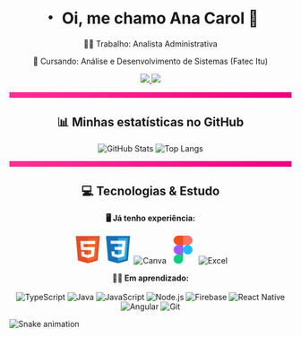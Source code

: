 <h1 align="center">・ Oi, me chamo Ana Carol 👋</h1>

<p align="center"> 👩‍💻 Trabalho: Analista Administrativa </p>
<p align="center"> 🌱 Cursando: Análise e Desenvolvimento de Sistemas (Fatec Itu) </p>


<div align="center" style="display: inline_block">
<a href="mailto:anacarolcorr07@gmail.com">
<img src="https://img.shields.io/badge/Gmail-D14836?style=for-the-badge&logo=gmail&logoColor=white"/>
</a>  <a href="https://instagram.com/ana.carollz_" target="_blank"><img src="https://img.shields.io/badge/-Instagram-%23E4405F?style=for-the-badge&logo=instagram&logoColor=white" target="_blank"></a>
</div>

<hr style="border: 0; height: 10px; background: linear-gradient(to right, #ff2c97, #ef007e);">



<div align="center">

## 📊 Minhas estatísticas no GitHub

![GitHub Stats](https://github-stats-alpha.vercel.app/api?username=anacorreaa&cc=000&tc=ff4da6&ic=ff80c0&bc=000)  ![Top Langs](https://github-readme-stats-sigma-five.vercel.app/api/top-langs/?username=anacorreaa&layout=compact&theme=radical)

<hr style="border: 0; height: 10px; background: linear-gradient(to right, #ff2c97, #ef007e);">

## 💻 Tecnologias & Estudo

**🖥️ Já tenho experiência:**<br><br>
<img src="https://raw.githubusercontent.com/devicons/devicon/master/icons/html5/html5-original.svg" alt="HTML5" width="50" height="50"/>
<img src="https://raw.githubusercontent.com/devicons/devicon/master/icons/css3/css3-original.svg" alt="CSS3" width="50" height="50"/>
<img src="https://cdn.jsdelivr.net/gh/devicons/devicon@latest/icons/canva/canva-original.svg" alt="Canva" width="50" height="50" />
<img src="https://raw.githubusercontent.com/devicons/devicon/master/icons/figma/figma-original.svg" alt="Figma" width="50" height="50"/>
<img src="https://cdn.worldvectorlogo.com/logos/microsoft-excel-2013.svg" alt="Excel" width="50" height="50"/>


**👩‍💻 Em aprendizado:**<br><br>
<img src="https://cdn.jsdelivr.net/gh/devicons/devicon/icons/typescript/typescript-original.svg" width="40" height="40" alt="TypeScript"/>
<img src="https://cdn.jsdelivr.net/gh/devicons/devicon/icons/java/java-original.svg" width="40" height="40" alt="Java"/>
<img src="https://cdn.jsdelivr.net/gh/devicons/devicon/icons/javascript/javascript-original.svg" width="40" height="40" alt="JavaScript"/>
<img src="https://cdn.jsdelivr.net/gh/devicons/devicon/icons/nodejs/nodejs-original.svg" width="40" height="40" alt="Node.js"/>
<img src="https://cdn.jsdelivr.net/gh/devicons/devicon/icons/firebase/firebase-plain.svg" width="40" height="40" alt="Firebase"/>
<img src="https://cdn.jsdelivr.net/gh/devicons/devicon/icons/react/react-original.svg" width="40" height="40" alt="React Native"/>
<img src="https://cdn.jsdelivr.net/gh/devicons/devicon/icons/angularjs/angularjs-original.svg" width="40" height="40" alt="Angular"/>
<img src="https://cdn.jsdelivr.net/gh/devicons/devicon/icons/git/git-original.svg" width="40" height="40" alt="Git"/>

</div>

![Snake animation](https://github.com/anacorreaa/anacorreaa/blob/output/github-contribution-grid-snake.svg)


